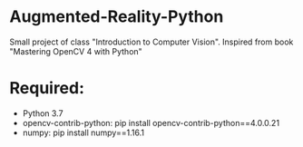 # Augmented-Reality-Python
Small project of class "Introduction to Computer Vision". Inspired from book "Mastering OpenCV 4 with Python"

# Required:
- Python 3.7
- opencv-contrib-python: pip install opencv-contrib-python==4.0.0.21
- numpy: pip install numpy==1.16.1
